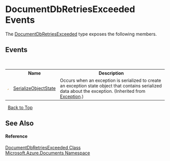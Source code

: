 # DocumentDbRetriesExceeded Events
 

The <a href="5b11f591-7145-697d-1cc9-43830baefe48">DocumentDbRetriesExceeded</a> type exposes the following members.


## Events
&nbsp;<table><tr><th></th><th>Name</th><th>Description</th></tr><tr><td>![Protected event](media/protevent.gif "Protected event")</td><td><a href="http://msdn2.microsoft.com/en-us/library/ee332915" target="_blank">SerializeObjectState</a></td><td>
Occurs when an exception is serialized to create an exception state object that contains serialized data about the exception.
 (Inherited from <a href="http://msdn2.microsoft.com/en-us/library/c18k6c59" target="_blank">Exception</a>.)</td></tr></table>&nbsp;
<a href="#documentdbretriesexceeded-events">Back to Top</a>

## See Also


#### Reference
<a href="5b11f591-7145-697d-1cc9-43830baefe48">DocumentDbRetriesExceeded Class</a><br /><a href="856b2e23-9c8b-2618-f913-67d85d500616">Microsoft.Azure.Documents Namespace</a><br />